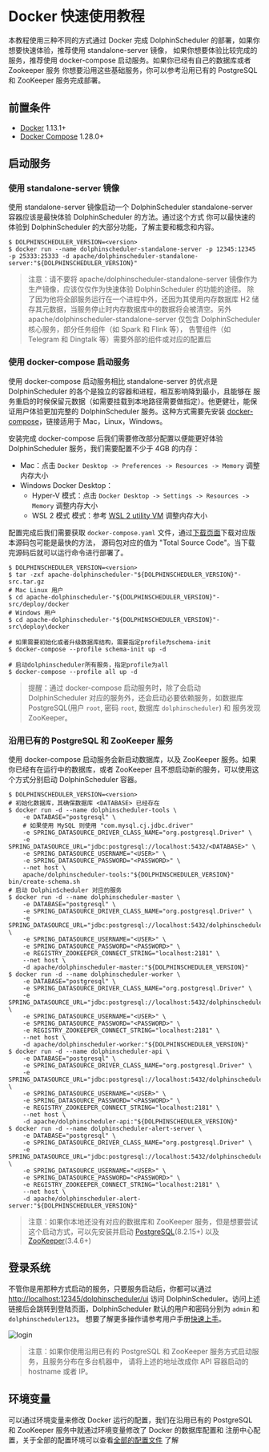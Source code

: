 # Docker 快速使用教程

本教程使用三种不同的方式通过 Docker 完成 DolphinScheduler 的部署，如果你想要快速体验，推荐使用 standalone-server 镜像，
如果你想要体验比较完成的服务，推荐使用 docker-compose 启动服务。如果你已经有自己的数据库或者 Zookeeper 服务
你想要沿用这些基础服务，你可以参考沿用已有的 PostgreSQL 和 ZooKeeper 服务完成部署。 

## 前置条件

- [Docker](https://docs.docker.com/engine/install/) 1.13.1+
- [Docker Compose](https://docs.docker.com/compose/) 1.28.0+

## 启动服务

### 使用 standalone-server 镜像

使用 standalone-server 镜像启动一个 DolphinScheduler standalone-server 容器应该是最快体验 DolphinScheduler 的方法。通过这个方式
你可以最快速的体验到 DolphinScheduler 的大部分功能，了解主要和概念和内容。

```shell
$ DOLPHINSCHEDULER_VERSION=<version>
$ docker run --name dolphinscheduler-standalone-server -p 12345:12345 -p 25333:25333 -d apache/dolphinscheduler-standalone-server:"${DOLPHINSCHEDULER_VERSION}"
```

> 注意：请不要将 apache/dolphinscheduler-standalone-server 镜像作为生产镜像，应该仅仅作为快速体验 DolphinScheduler 的功能的途径。
> 除了因为他将全部服务运行在一个进程中外，还因为其使用内存数据库 H2 储存其元数据，当服务停止时内存数据库中的数据将会被清空。另外
> apache/dolphinscheduler-standalone-server 仅包含 DolphinScheduler 核心服务，部分任务组件（如 Spark 和 Flink 等），
> 告警组件（如 Telegram 和 Dingtalk 等）需要外部的组件或对应的配置后

### 使用 docker-compose 启动服务

使用 docker-compose 启动服务相比 standalone-server 的优点是 DolphinScheduler 的各个是独立的容器和进程，相互影响降到最小，且能够在
服务重启的时候保留元数据（如需要挂载到本地路径需要做指定）。他更健壮，能保证用户体验更加完整的 DolphinScheduler 服务。这种方式需要先安装
[docker-compose](https://docs.docker.com/compose/install/)，链接适用于 Mac，Linux，Windows。

安装完成 docker-compose 后我们需要修改部分配置以便能更好体验 DolphinScheduler 服务，我们需要配置不少于 4GB 的内存：

- Mac：点击 `Docker Desktop -> Preferences -> Resources -> Memory` 调整内存大小
- Windows Docker Desktop：
  - Hyper-V 模式：点击 `Docker Desktop -> Settings -> Resources -> Memory` 调整内存大小
  - WSL 2 模式 模式：参考 [WSL 2 utility VM](https://docs.microsoft.com/zh-cn/windows/wsl/wsl-config#configure-global-options-with-wslconfig) 调整内存大小

配置完成后我们需要获取 `docker-compose.yaml` 文件，通过[下载页面](/zh-cn/download/download.html)下载对应版本源码包可能是最快的方法，
源码包对应的值为 "Total Source Code"。当下载完源码后就可以运行命令进行部署了。

```shell
$ DOLPHINSCHEDULER_VERSION=<version>
$ tar -zxf apache-dolphinscheduler-"${DOLPHINSCHEDULER_VERSION}"-src.tar.gz
# Mac Linux 用户
$ cd apache-dolphinscheduler-"${DOLPHINSCHEDULER_VERSION}"-src/deploy/docker
# Windows 用户
$ cd apache-dolphinscheduler-"${DOLPHINSCHEDULER_VERSION}"-src\deploy\docker

# 如果需要初始化或者升级数据库结构，需要指定profile为schema-init
$ docker-compose --profile schema-init up -d

# 启动dolphinscheduler所有服务，指定profile为all
$ docker-compose --profile all up -d
```

> 提醒：通过 docker-compose 启动服务时，除了会启动 DolphinScheduler 对应的服务外，还会启动必要依赖服务，如数据库 PostgreSQL(用户 
> `root`, 密码 `root`, 数据库 `dolphinscheduler`) 和 服务发现 ZooKeeper。

### 沿用已有的 PostgreSQL 和 ZooKeeper 服务

使用 docker-compose 启动服务会新启动数据库，以及 ZooKeeper 服务。如果你已经有在运行中的数据库，或者
ZooKeeper 且不想启动新的服务，可以使用这个方式分别启动 DolphinScheduler 容器。

```shell
$ DOLPHINSCHEDULER_VERSION=<version>
# 初始化数据库，其确保数据库 <DATABASE> 已经存在
$ docker run -d --name dolphinscheduler-tools \
    -e DATABASE="postgresql" \
    # 如果使用 MySQL 则使用 "com.mysql.cj.jdbc.driver"
    -e SPRING_DATASOURCE_DRIVER_CLASS_NAME="org.postgresql.Driver" \
    -e SPRING_DATASOURCE_URL="jdbc:postgresql://localhost:5432/<DATABASE>" \
    -e SPRING_DATASOURCE_USERNAME="<USER>" \
    -e SPRING_DATASOURCE_PASSWORD="<PASSWORD>" \
    --net host \
    apache/dolphinscheduler-tools:"${DOLPHINSCHEDULER_VERSION}" bin/create-schema.sh
# 启动 DolphinScheduler 对应的服务
$ docker run -d --name dolphinscheduler-master \
    -e DATABASE="postgresql" \
    -e SPRING_DATASOURCE_DRIVER_CLASS_NAME="org.postgresql.Driver" \
    -e SPRING_DATASOURCE_URL="jdbc:postgresql://localhost:5432/dolphinscheduler" \
    -e SPRING_DATASOURCE_USERNAME="<USER>" \
    -e SPRING_DATASOURCE_PASSWORD="<PASSWORD>" \
    -e REGISTRY_ZOOKEEPER_CONNECT_STRING="localhost:2181" \
    --net host \
    -d apache/dolphinscheduler-master:"${DOLPHINSCHEDULER_VERSION}"
$ docker run -d --name dolphinscheduler-worker \
    -e DATABASE="postgresql" \
    -e SPRING_DATASOURCE_DRIVER_CLASS_NAME="org.postgresql.Driver" \
    -e SPRING_DATASOURCE_URL="jdbc:postgresql://localhost:5432/dolphinscheduler" \
    -e SPRING_DATASOURCE_USERNAME="<USER>" \
    -e SPRING_DATASOURCE_PASSWORD="<PASSWORD>" \
    -e REGISTRY_ZOOKEEPER_CONNECT_STRING="localhost:2181" \
    --net host \
    -d apache/dolphinscheduler-worker:"${DOLPHINSCHEDULER_VERSION}"
$ docker run -d --name dolphinscheduler-api \
    -e DATABASE="postgresql" \
    -e SPRING_DATASOURCE_DRIVER_CLASS_NAME="org.postgresql.Driver" \
    -e SPRING_DATASOURCE_URL="jdbc:postgresql://localhost:5432/dolphinscheduler" \
    -e SPRING_DATASOURCE_USERNAME="<USER>" \
    -e SPRING_DATASOURCE_PASSWORD="<PASSWORD>" \
    -e REGISTRY_ZOOKEEPER_CONNECT_STRING="localhost:2181" \
    --net host \
    -d apache/dolphinscheduler-api:"${DOLPHINSCHEDULER_VERSION}"
$ docker run -d --name dolphinscheduler-alert-server \
    -e DATABASE="postgresql" \
    -e SPRING_DATASOURCE_DRIVER_CLASS_NAME="org.postgresql.Driver" \
    -e SPRING_DATASOURCE_URL="jdbc:postgresql://localhost:5432/dolphinscheduler" \
    -e SPRING_DATASOURCE_USERNAME="<USER>" \
    -e SPRING_DATASOURCE_PASSWORD="<PASSWORD>" \
    -e REGISTRY_ZOOKEEPER_CONNECT_STRING="localhost:2181" \
    --net host \
    -d apache/dolphinscheduler-alert-server:"${DOLPHINSCHEDULER_VERSION}"
```

> 注意：如果你本地还没有对应的数据库和 ZooKeeper 服务，但是想要尝试这个启动方式，可以先安装并启动
> [PostgreSQL](https://www.postgresql.org/download/)(8.2.15+) 以及 [ZooKeeper](https://zookeeper.apache.org/releases.html)(3.4.6+)

## 登录系统

不管你是用那种方式启动的服务，只要服务启动后，你都可以通过 [http://localhost:12345/dolphinscheduler/ui](http://localhost:12345/dolphinscheduler/ui)
访问 DolphinScheduler。访问上述链接后会跳转到登陆页面，DolphinScheduler 默认的用户和密码分别为 `admin` 和 `dolphinscheduler123`。
想要了解更多操作请参考用户手册[快速上手](../start/quick-start.md)。

![login](/img/new_ui/dev/quick-start/login.png)

> 注意：如果你使用沿用已有的 PostgreSQL 和 ZooKeeper 服务方式启动服务，且服务分布在多台机器中，
> 请将上述的地址改成你 API 容器启动的 hostname 或者 IP。

## 环境变量

可以通过环境变量来修改 Docker 运行的配置，我们在沿用已有的 PostgreSQL 和 ZooKeeper 服务中就通过环境变量修改了 Docker 的数据库配置和
注册中心配置，关于全部的配置环境可以查看[全部的配置文件](https://github.com/apache/dolphinscheduler/blob/<version>/script/env/dolphinscheduler_env.sh) 了解 <!-- markdown-link-check-disable-line -->
